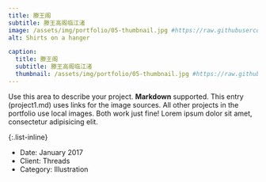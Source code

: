 ```yaml
---
title: 滕王阁
subtitle: 滕王高阁临江渚
image: /assets/img/portfolio/05-thumbnail.jpg #https://raw.githubusercontent.com/BlackrockDigital/startbootstrap-agency/master/src/assets/img/portfolio/01-full.jpg
alt: Shirts on a hanger

caption:
  title: 滕王阁
  subtitle: 滕王高阁临江渚
  thumbnail: /assets/img/portfolio/05-thumbnail.jpg #https://raw.githubusercontent.com/BlackrockDigital/startbootstrap-agency/master/src/assets/img/portfolio/01-thumbnail.jpg
---
```


Use this area to describe your project. **Markdown** supported. This entry (project1.md) uses links for the image sources. All other projects in the portfolio use local images. Both work just fine! Lorem ipsum dolor sit amet, consectetur adipisicing elit.

{:.list-inline}

- Date: January 2017
- Client: Threads
- Category: Illustration
